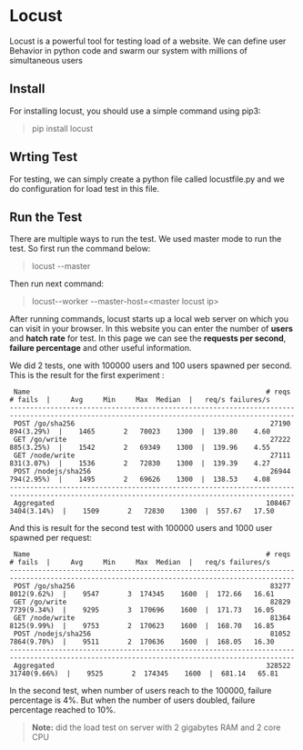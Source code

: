 # Locust

Locust is a powerful tool for testing load of a website. We can define user Behavior in python code and swarm our system with millions of simultaneous users



## Install 
For installing locust, you should use a simple command using pip3:

> pip install locust

## Wrting Test
For testing, we can simply create a python file called locustfile.py and we do configuration for load test in this file. 

## Run the Test

There are multiple ways to run the test. We used master mode to run the test.
So first run the command below:
>locust --master

Then run next command:
>locust--worker --master-host=\<master locust ip\>

After running commands, locust starts up a local web server on which you can visit in your browser. In this website you can enter the number of **users** and **hatch rate** for test.
In this page we can see the **requests per second**, **failure percentage** and other useful information.

We did 2 tests, one with 100000 users and 100 users spawned per second. This is the result for the first experiment :
```
 Name                                                          # reqs      # fails  |     Avg     Min     Max  Median  |   req/s failures/s
--------------------------------------------------------------------------------------------------------------------------------------------
 POST /go/sha256                                                27190   894(3.29%)  |    1465       2   70023    1300  |  139.80    4.60
 GET /go/write                                                  27222   885(3.25%)  |    1542       2   69349    1300  |  139.96    4.55
 GET /node/write                                                27111   831(3.07%)  |    1536       2   72830    1300  |  139.39    4.27
 POST /nodejs/sha256                                            26944   794(2.95%)  |    1495       2   69626    1300  |  138.53    4.08
--------------------------------------------------------------------------------------------------------------------------------------------
 Aggregated                                                    108467  3404(3.14%)  |    1509       2   72830    1300  |  557.67   17.50
 ```
And this is result for the second test with 100000 users and 1000 user spawned per request:
```
 Name                                                          # reqs      # fails  |     Avg     Min     Max  Median  |   req/s failures/s
--------------------------------------------------------------------------------------------------------------------------------------------
 POST /go/sha256                                                83277  8012(9.62%)  |    9547       3  174345    1600  |  172.66   16.61
 GET /go/write                                                  82829  7739(9.34%)  |    9295       3  170696    1600  |  171.73   16.05
 GET /node/write                                                81364  8125(9.99%)  |    9753       2  170623    1600  |  168.70   16.85
 POST /nodejs/sha256                                            81052  7864(9.70%)  |    9511       2  170636    1600  |  168.05   16.30
--------------------------------------------------------------------------------------------------------------------------------------------
 Aggregated                                                    328522 31740(9.66%)  |    9525       2  174345    1600  |  681.14   65.81
 ```
In the second test, when number of users reach to the 100000, failure percentage is 4%. But when the number of users doubled, failure percentage reached to 10%.

>**Note:** did the load test on server with 2 gigabytes RAM and 2 core CPU
